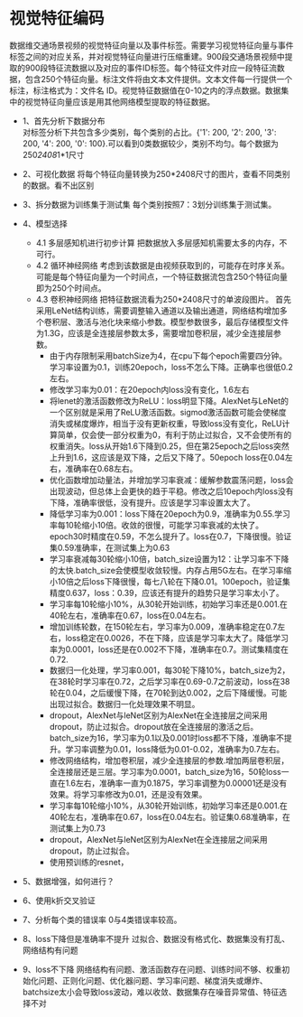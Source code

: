 # 视觉特征编码
数据维交通场景视频的视觉特征向量以及事件标签。需要学习视觉特征向量与事件标签之间的对应关系，并对视觉特征向量进行压缩重建。900段交通场景视频中提取的900段特征流数据以及对应的事件ID标签。每个特征文件对应一段特征流数据，包含250个特征向量。标注文件将由文本文件提供。文本文件每一行提供一个标注，标注格式为：文件名 ID。视觉特征数据值在0-10之内的浮点数据。数据集中的视觉特征向量应该是用其他网络模型提取的特征数据。
- 1、首先分析下数据分布  
对标签分析下共包含多少类别，每个类别的占比。{'1': 200, '2': 200, '3': 200, '4': 200, '0': 100}.可以看到0类数据较少，类别不均匀。每个数据为250*2408*1*1尺寸

- 2、可视化数据
将每个特征向量转换为250*2408尺寸的图片，查看不同类别的数据。看不出区别

- 3、拆分数据为训练集于测试集
每个类别按照7：3划分训练集于测试集。

- 4、模型选择
  - 4.1 多层感知机进行初步计算
把数据放入多层感知机需要太多的内存，不可行。
  - 4.2 循环神经网络
考虑到该数据是由视频获取到的，可能存在时序关系。可能是每个特征向量为一个时间点，一个特征数据流包含250个特征向量即为250个时间点。
  - 4.3 卷积神经网络
把特征数据流看为250*2408尺寸的单波段图片。
    首先采用LeNet结构训练，需要调整输入通道以及输出通道，网络结构增加多个卷积层、激活与池化块来缩小参数。模型参数很多，最后存储模型文件为1.3G，应该是全连接层参数太多，需要增加卷积层，减少全连接层参数。
    - 由于内存限制采用batchSize为4，在cpu下每个epoch需要四分钟。学习率设置为0.1，训练20epoch，loss不怎么下降。正确率也很低0.2左右。
    - 修改学习率为0.01：在20epoch内loss没有变化，1.6左右
    - 将lenet的激活函数修改为ReLU：loss明显下降。AlexNet与LeNet的一个区别就是采用了ReLU激活函数。sigmod激活函数可能会使梯度消失或梯度爆炸，相当于没有更新权重，导致loss没有变化，ReLU计算简单，仅会使一部分权重为0，有利于防止过拟合，又不会使所有的权重消失。loss从开始1.6下降到0.25，但在第25epoch之后loss突然上升到1.6，这应该是双下降，之后又下降了。50epoch loss在0.04左右，准确率在0.68左右。
    - 优化函数增加动量法，并增加学习率衰减：缓解参数震荡问题，loss会出现波动，但总体上会更快的趋于平稳。修改之后10epoch内loss没有下降，准确率很低，没有提升。应该是学习率设置太大了。
    - 降低学习率为0.001：loss下降在20epoch为0.9，准确率为0.55.学习率每10轮缩小10倍。收敛的很慢，可能学习率衰减的太快了。epoch30时精度在0.59，不怎么提升了。loss在0.7，下降很慢。验证集0.59准确率，在测试集上为0.63
    - 学习率衰减每30轮缩小10倍，batch_size设置为12：让学习率不下降的太快.batch_size会使模型收敛较慢。内存占用5G左右。在学习率缩小10倍之后loss下降很慢，每七八轮在下降0.01。100epoch，验证集精度0.637，loss：0.39，应该还有提升的趋势只是学习率太小了。
    - 学习率每10轮缩小10%，从30轮开始训练，初始学习率还是0.001.在40轮左右，准确率在0.67，loss在0.04左右。
    - 增加训练轮数，在150轮左右，学习率为0.009，准确率稳定在0.7左右，loss稳定在0.0026，不在下降，应该是学习率太大了。降低学习率为0.0001，loss还是在0.002不下降，准确率在0.7。测试集精度在0.72.
    - 数据归一化处理，学习率0.001，每30轮下降10%，batch_size为2，在38轮时学习率在0.72，之后学习率在0.69-0.7之前波动，loss在38轮在0.04，之后缓慢下降，在70轮到达0.002，之后下降缓慢。可能出现过拟合。数据归一化处理效果不明显。 
    - dropout，AlexNet与leNet区别为AlexNet在全连接层之间采用dropout，防止过拟合。dropout放在全连接层的激活之后。batch_size为16，学习率为0.1以及0.001时loss都不下降，准确率不提升。学习率调整为0.01，loss降低为0.01-0.02，准确率为0.7左右。
    - 修改网络结构，增加卷积层，减少全连接层的参数.增加两层卷积层，全连接层还是三层。学习率为0.0001，batch_size为16，50轮loss一直在1.6左右，准确率一直为0.1875，学习率调整为0.00001还是没有效果。将学习率修改为0.01，还是没有效果。
    - 学习率每10轮缩小10%，从30轮开始训练，初始学习率还是0.001.在40轮左右，准确率在0.67，loss在0.04左右。验证集0.68准确率，在测试集上为0.73
    - dropout，AlexNet与leNet区别为AlexNet在全连接层之间采用dropout，防止过拟合。
    - 使用预训练的resnet，


- 5、数据增强，如何进行？

- 6、使用k折交叉验证

- 7、分析每个类的错误率
0与4类错误率较高。

- 8、loss下降但是准确率不提升
过拟合、数据没有格式化、数据集没有打乱、网络结构有问题

- 9、loss不下降
网络结构有问题、激活函数存在问题、训练时间不够、权重初始化问题、正则化问题、优化器问题、学习率问题、梯度消失或爆炸、batchsize太小会导致loss波动，难以收敛、数据集存在噪音异常值、特征选择不对